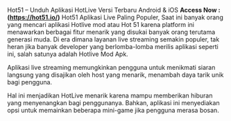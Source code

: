 Hot51 – Unduh Aplikasi HotLive Versi Terbaru Android & iOS
**Access Now : (https://hot51.io/)**
Hot51 Aplikasi Live Paling Populer, Saat ini banyak orang yang mencari aplikasi Hotlive mod atau Hot 51 karena platform ini menawarkan berbagai fitur menarik yang disukai banyak orang terutama generasi muda. Di era dimana layanan live streaming semakin populer, tak heran jika banyak developer yang berlomba-lomba merilis aplikasi seperti ini, salah satunya adalah Hotlive Mod Apk.

Aplikasi live streaming memungkinkan pengguna untuk menikmati siaran langsung yang disajikan oleh host yang menarik, menambah daya tarik unik bagi pengguna.

Hal ini menjadikan HotLive menarik karena mampu memberikan hiburan yang menyenangkan bagi penggunanya. Bahkan, aplikasi ini menyediakan opsi untuk memainkan beberapa mini-game jika pengguna merasa bosan.
